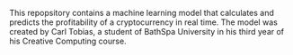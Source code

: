 This repopsitory contains a machine learning model that calculates and predicts the profitability of a cryptocurrency in real time.
The model was created by Carl Tobias, a student of BathSpa University in his third year of his Creative Computing course.
